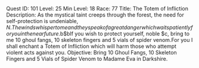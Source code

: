 Quest ID: 101
Level: 25
Min Level: 18
Race: 77
Title: The Totem of Infliction
Description: As the mystical taint creeps through the forest, the need for self-protection is undeniable, $N.The winds whisper to me and they speak of a great danger which waits patiently for you in the near future.$b$bIf you wish to protect yourself, noble $c, bring to me 10 ghoul fangs, 10 skeleton fingers and 5 vials of spider venom.For you I shall enchant a Totem of Infliction which will harm those who attempt violent acts against you.
Objective: Bring 10 Ghoul Fangs, 10 Skeleton Fingers and 5 Vials of Spider Venom to Madame Eva in Darkshire.
